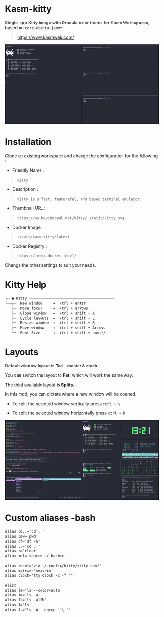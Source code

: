 # Kasm-kitty

Single-app Kitty image with Dracula color theme for Kasm Workspaces, based on `core-ubuntu-jammy`

> https://www.kasmweb.com/

![img1](https://github.com/Amoebawp/kasm-kitty/blob/main/screenshots/kasm-kitty_01.png)



# Installation


Clone an existing workspace and change the configuration for the following :

- Friendly Name : 

>  `Kitty`
  
- Description :

>  `Kitty is a fast, featureful, GPU based terminal emulator.`
  
- Thumbnail URL :

>  `https://sw.kovidgoyal.net/kitty/_static/kitty.svg`
  
- Docker Image :

>  `savati/kasm-kitty:latest`
  
- Docker Registry :

>  `https://index.docker.io/v1/`
 
 
 
Change the other settings to suit your needs.



# Kitty Help

```
┌─ ● Kitty ───────────────────────────────────────
└──┬─  New window     ➔  ctrl + enter      
   ├─  Move focus     ➔  ctrl + arrows
   ├─  Close window   ➔  ctrl + shift + X
   ├─  Cycle layouts  ➔  ctrl + shift + L
   ├─  Resize window  ➔  ctrl + shift + R
   ├─  Move window    ➔  ctrl + shift + Arrows    
   └─  Font Size      ➔  ctrl + shift + num.+/-
 ```



# Layouts

Default window layout is **Tall** - master & stack.

You can switch the layout to **Fat**, which will work the same way.


The third available layout is **Splits**.

In this mod, you can dictate where a new window will be opened.

  - To split the selected window vertically press `ctrl + v`

  - To split the selected window horizontally press `ctrl + h`

![img2](https://github.com/Amoebawp/kasm-kitty/blob/main/screenshots/kasm-kitty_02.png)



# Custom aliases -bash

```
alias cd..='cd ..'
alias pdw='pwd'
alias df='df -h'
alias ..='cd ..'
alias c='clear'
alias rel='source ~/.bashrc'

alias kconf='vim ~/.config/kitty/kitty.conf'
alias matrix='cmatrix'
alias clock='tty-clock -c -f ""'

#list
alias ls='ls --color=auto'
alias la='ls -a'
alias ll='ls -alFh'
alias l='ls'
alias l.="ls -A | egrep '^\.'"
```
